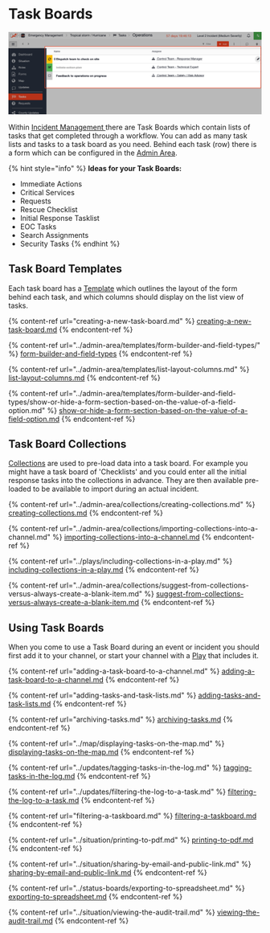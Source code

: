 # Task Boards

![](<../../.gitbook/assets/task boards.png>)

Within [Incident Management ](../getting-started.md)there are Task Boards which contain lists of tasks that get completed through a workflow. You can add as many task lists and tasks to a task board as you need. Behind each task (row) there is a form which can be configured in the [Admin Area](../admin-area/).

{% hint style="info" %}
**Ideas for your Task Boards:**

* Immediate Actions
* Critical Services
* Requests
* Rescue Checklist
* Initial Response Tasklist
* EOC Tasks
* Search Assignments
* Security Tasks
{% endhint %}

## Task Board Templates

Each task board has a [Template](../admin-area/templates/) which outlines the layout of the form behind each task, and which columns should display on the list view of tasks.

{% content-ref url="creating-a-new-task-board.md" %}
[creating-a-new-task-board.md](creating-a-new-task-board.md)
{% endcontent-ref %}

{% content-ref url="../admin-area/templates/form-builder-and-field-types/" %}
[form-builder-and-field-types](../admin-area/templates/form-builder-and-field-types/)
{% endcontent-ref %}

{% content-ref url="../admin-area/templates/list-layout-columns.md" %}
[list-layout-columns.md](../admin-area/templates/list-layout-columns.md)
{% endcontent-ref %}

{% content-ref url="../admin-area/templates/form-builder-and-field-types/show-or-hide-a-form-section-based-on-the-value-of-a-field-option.md" %}
[show-or-hide-a-form-section-based-on-the-value-of-a-field-option.md](../admin-area/templates/form-builder-and-field-types/show-or-hide-a-form-section-based-on-the-value-of-a-field-option.md)
{% endcontent-ref %}

## Task Board Collections

[Collections](../admin-area/collections/) are used to pre-load data into a task board. For example you might have a task board of 'Checklists' and you could enter all the initial response tasks into the collections in advance. They are then available pre-loaded to be available to import during an actual incident.

{% content-ref url="../admin-area/collections/creating-collections.md" %}
[creating-collections.md](../admin-area/collections/creating-collections.md)
{% endcontent-ref %}

{% content-ref url="../admin-area/collections/importing-collections-into-a-channel.md" %}
[importing-collections-into-a-channel.md](../admin-area/collections/importing-collections-into-a-channel.md)
{% endcontent-ref %}

{% content-ref url="../plays/including-collections-in-a-play.md" %}
[including-collections-in-a-play.md](../plays/including-collections-in-a-play.md)
{% endcontent-ref %}

{% content-ref url="../admin-area/collections/suggest-from-collections-versus-always-create-a-blank-item.md" %}
[suggest-from-collections-versus-always-create-a-blank-item.md](../admin-area/collections/suggest-from-collections-versus-always-create-a-blank-item.md)
{% endcontent-ref %}

## Using Task Boards

When you come to use a Task Board during an event or incident you should first add it to your channel, or start your channel with a [Play](../plays/) that includes it.

{% content-ref url="adding-a-task-board-to-a-channel.md" %}
[adding-a-task-board-to-a-channel.md](adding-a-task-board-to-a-channel.md)
{% endcontent-ref %}

{% content-ref url="adding-tasks-and-task-lists.md" %}
[adding-tasks-and-task-lists.md](adding-tasks-and-task-lists.md)
{% endcontent-ref %}

{% content-ref url="archiving-tasks.md" %}
[archiving-tasks.md](archiving-tasks.md)
{% endcontent-ref %}

{% content-ref url="../map/displaying-tasks-on-the-map.md" %}
[displaying-tasks-on-the-map.md](../map/displaying-tasks-on-the-map.md)
{% endcontent-ref %}

{% content-ref url="../updates/tagging-tasks-in-the-log.md" %}
[tagging-tasks-in-the-log.md](../updates/tagging-tasks-in-the-log.md)
{% endcontent-ref %}

{% content-ref url="../updates/filtering-the-log-to-a-task.md" %}
[filtering-the-log-to-a-task.md](../updates/filtering-the-log-to-a-task.md)
{% endcontent-ref %}

{% content-ref url="filtering-a-taskboard.md" %}
[filtering-a-taskboard.md](filtering-a-taskboard.md)
{% endcontent-ref %}

{% content-ref url="../situation/printing-to-pdf.md" %}
[printing-to-pdf.md](../situation/printing-to-pdf.md)
{% endcontent-ref %}

{% content-ref url="../situation/sharing-by-email-and-public-link.md" %}
[sharing-by-email-and-public-link.md](../situation/sharing-by-email-and-public-link.md)
{% endcontent-ref %}

{% content-ref url="../status-boards/exporting-to-spreadsheet.md" %}
[exporting-to-spreadsheet.md](../status-boards/exporting-to-spreadsheet.md)
{% endcontent-ref %}

{% content-ref url="../situation/viewing-the-audit-trail.md" %}
[viewing-the-audit-trail.md](../situation/viewing-the-audit-trail.md)
{% endcontent-ref %}
